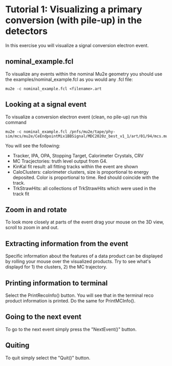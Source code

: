 # Tutorial 1: Visualizing a primary conversion (with pile-up) in the detectors

In this exercise you will visualize a signal conversion electron event. 

## nominal_example.fcl

To visualize any events within the nominal Mu2e geometry you should use the examples/nominal_example.fcl as you would any .fcl file:

```
mu2e -c nominal_example.fcl <filename>.art
```

## Looking at a signal event

To visualize a conversion electron event (clean, no pile-up) run this command

```
mu2e -c nominal_example.fcl /pnfs/mu2e/tape/phy-sim/mcs/mu2e/CeEndpointMix1BBSignal/MDC2020z_best_v1_1/art/01/94/mcs.mu2e.CeEndpointMix1BBSignal.MDC2020z_best_v1_1.001210_00000787.art
```

You will see the following:

* Tracker, IPA, OPA, Stopping Target, Calorimeter Crystals, CRV
* MC Tracjectories: truth level output from G4.
* KinKal fit result: all fitting tracks within the event are shown
* CaloClusters: calorimeter clusters, size is proportional to energy deposited. Color is proportional to time. Red should coincide with the track.
* TrkStrawHits: all collections of TrkStrawHits which were used in the track fit

## Zoom in and rotate

To look more closely at parts of the event drag your mouse on the 3D view, scroll to zoom in and out.

## Extracting information from the event

Specific information about the features of a data product can be displayed by rolling your mouse over the visualized products. Try to see what's displayd for 1) the clusters, 2) the MC trajectory.

## Printing information to terminal

Select the PrintRecoInfo() button. You will see that in the terminal reco product information is printed. Do the same for PrintMCInfo().

## Going to the next event

To go to the next event simply press the "NextEvent()" button.

## Quiting

To quit simply select the "Quit()" button.
